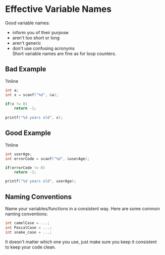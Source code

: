 # Effective Variable Names
Good variable names:
- inform you of their purpose
- aren't too short or long
- aren't generic
- don't use confusing acronyms \
Short variable names are fine as for loop counters.
## Bad Example
?inline
```c
int a;
int x = scanf("%d", &a);

if(x != 0)
    return -1;
    
printf("%d years old", x);
```
## Good Example
?inline
```c
int userAge;
int errorCode = scanf("%d", &userAge);

if(errorCode != 0)
    return -1;

printf("%d years old", userAge);
```

## Naming Conventions
Name your variables/functions in a consistent way. Here are some common naming conventions:
```c
int camelCase = ...;
int PascalCase = ...;
int snake_case = ...;
```
It doesn't matter which one you use, just make sure you keep it consistent to keep your code clean.
